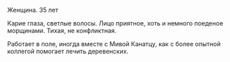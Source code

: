Женщина. 35 лет

Карие глаза, светлые волосы. Лицо приятное, хоть и немного поеденое морщинами. 
Тихая, не конфликтная.

Работает в поле, иногда вместе с Мивой Канатцу, как с более опытной коллегой помогает лечить деревенских.